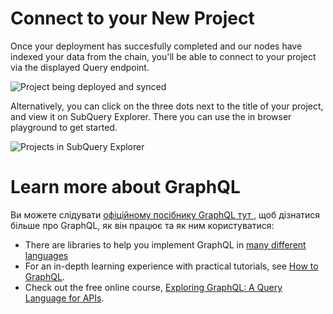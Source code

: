 # Connect to your New Project

Once your deployment has succesfully completed and our nodes have indexed your data from the chain, you'll be able to connect to your project via the displayed Query endpoint.

![Project being deployed and synced](https://static.subquery.network/media/projects/projects-deploy-sync.png)

Alternatively, you can click on the three dots next to the title of your project, and view it on SubQuery Explorer. There you can use the in browser playground to get started.

![Projects in SubQuery Explorer](https://static.subquery.network/media/projects/projects-explorer.png)

# Learn more about GraphQL

Ви можете слідувати [офіційному посібнику GraphQL тут ](https://graphql.org/learn/), щоб дізнатися більше про GraphQL, як він працює та як ним користуватися:
- There are libraries to help you implement GraphQL in [many different languages](https://graphql.org/code/)
- For an in-depth learning experience with practical tutorials, see [How to GraphQL](https://www.howtographql.com/).
- Check out the free online course, [Exploring GraphQL: A Query Language for APIs](https://www.edx.org/course/exploring-graphql-a-query-language-for-apis).